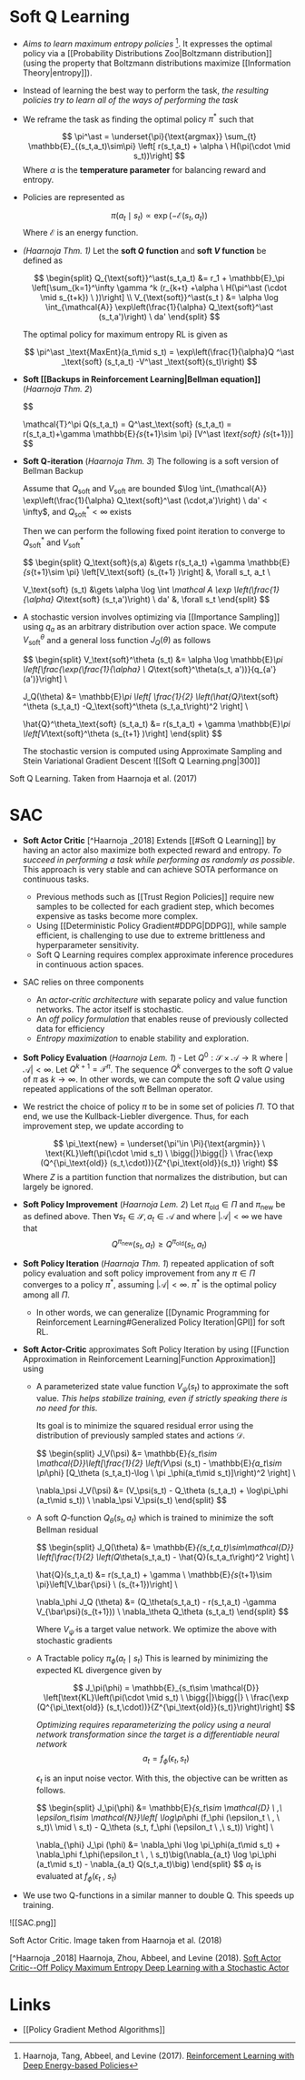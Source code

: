# Soft Q Learning 
* *Aims to learn maximum entropy policies* [^Haarnoja_2017]. It expresses the optimal policy via a [[Probability Distributions Zoo|Boltzmann distribution]] (using the property that Boltzmann distributions maximize [[Information Theory|entropy]]). 
* Instead of learning the best way to perform the task, *the resulting policies try to learn all of the ways of performing the task*
* We reframe the task as finding the optimal policy $\pi^\ast$ such that 
  
  $$
  \pi^\ast = \underset{\pi}{\text{argmax}} \sum_{t} \mathbb{E}_{(s_t,a_t)\sim\pi} \left[ r(s_t,a_t) + \alpha \ H(\pi(\cdot \mid s_t))\right]
  $$
  Where $\alpha$ is the **temperature parameter** for balancing reward and entropy.

* Policies are represented as
  
  $$
  \pi(a_t\mid s_t) \propto \exp(-\mathcal{E} (s_t, a_t))
  $$
  Where $\mathcal{E}$ is an energy function.

* *(Haarnoja Thm. 1)* Let the **soft $Q$ function** and **soft $V$ function** be defined as
  
  $$
  \begin{split}
  Q_{\text{soft}}^\ast(s_t,a_t)  &= r_1 + \mathbb{E}_\pi \left[\sum_{k=1}^\infty \gamma ^k (r_{k+t} +\alpha \ H(\pi^\ast (\cdot \mid s_{t+k}) \ ))\right] \\
  V_{\text{soft}}^\ast(s_t ) &= \alpha \log \int_{\mathcal{A}} \exp\left(\frac{1}{\alpha} Q_\text{soft}^\ast (s_t,a')\right) \ da'
  \end{split}
  $$
  
  The optimal policy for maximum entropy RL is given as 
  
  $$
  \pi^\ast _\text{MaxEnt}(a_t\mid s_t) = \exp\left(\frac{1}{\alpha}Q ^\ast _\text{soft} (s_t,a_t) -V^\ast _\text{soft}(s_t)\right) 
  $$

* **Soft [[Backups in Reinforcement Learning|Bellman equation]]** (*Haarnoja  Thm. 2*) 
  
  $$
  
  \mathcal{T}^\pi Q(s_t,a_t)  = Q^\ast_\text{soft} (s_t,a_t) = r(s_t,a_t)+\gamma \mathbb{E}_{s_{t+1}\sim \pi} [V^\ast _\text{soft} (s_{t+1})]
  $$

* **Soft Q-iteration** (*Haarnoja  Thm. 3*)  The following is a soft version of Bellman Backup 
   
  Assume that $Q_\text{soft}$ and $V_\text{soft}$ are bounded 
  $\log \int_{\mathcal{A}} \exp\left(\frac{1}{\alpha} Q_\text{soft}^\ast (\cdot,a')\right) \ da' < \infty$, and
  $Q_\text{soft}^\ast <\infty$ exists 
  
  Then we can perform the following fixed point iteration to converge to $Q^\ast_\text{soft}$ and $V_\text{soft}^\ast$ 
  
  $$
  \begin{split}
  Q_\text{soft}(s,a) &\gets r(s_t,a_t) +\gamma \mathbb{E}_{s_{t+1}\sim \pi} \left[V_\text{soft} (s_{t+1} )\right] &, \forall s_t, a_t \\
  
  V_\text{soft} (s_t) &\gets \alpha \log \int _\mathcal A \exp \left(\frac{1}{\alpha} Q_\text{soft} (s_t,a')\right) \ da' &, \forall s_t
  \end{split} 
  $$ 
* A stochastic version involves optimizing via [[Importance Sampling]] using $q_a$ as an arbitrary distribution over action space. We compute $V_\text{soft}^\theta$ and a general loss function $J_Q(\theta)$ as follows 
  
  $$
  \begin{split}
  V_\text{soft}^\theta (s_t) &= \alpha \log \mathbb{E}_\pi \left[\frac{\exp(\frac{1}{\alpha} \ Q_\text{soft}^\theta(s_t, a'))}{q_{a'}(a')}\right] \\
  
  J_Q(\theta) &= \mathbb{E}_\pi \left[ \frac{1}{2} \left(\hat{Q}_\text{soft} ^\theta (s_t,a_t) -Q_\text{soft}^\theta (s_t,a_t\right)^2 \right] \\ 
  
  \hat{Q}^\theta_\text{soft} (s_t,a_t) &= r(s_t,a_t) + \gamma \mathbb{E}_\pi \left[V_\text{soft}^\theta (s_{t+1} )\right]
  \end{split}
  $$
  
  The stochastic version is computed using Approximate Sampling and Stein Variational Gradient Descent 
![[Soft Q Learning.png|300]]
<figcaption> Soft Q Learning. Taken from Haarnoja  et al. (2017)</figcaption>

[^Haarnoja_2017]:  Haarnoja, Tang, Abbeel, and Levine (2017). [Reinforcement Learning with Deep Energy-based Policies](https://arxiv.org/pdf/1702.08165.pdf)
# SAC
* **Soft Actor Critic** [^Haarnoja _2018]  Extends [[#Soft Q Learning]] by having an actor also maximize both expected reward and entropy. *To succeed in performing a task while performing as randomly as possible*. This approach is very stable and can achieve SOTA performance on continuous tasks. 
	* Previous methods such as [[Trust Region Policies]] require new samples to be collected for each gradient step, which becomes expensive as tasks become more complex. 
	* Using [[Deterministic Policy Gradient#DDPG|DDPG]], while sample efficient, is challenging to use due to extreme brittleness and hyperparameter sensitivity. 
	* Soft Q Learning requires complex approximate inference procedures in continuous action spaces. 

* SAC relies on three components 
	* An *actor-critic architecture* with separate policy and value function networks. The actor itself is stochastic. 
	* An *off policy formulation* that enables reuse of previously collected data for efficiency 
	* *Entropy maximization* to enable stability and exploration.

*  **Soft Policy Evaluation** (*Haarnoja Lem. 1*) - Let $Q^0:\mathcal{S}\times \mathcal{A} \to \mathbb{R}$ where $|\mathcal{A}|<\infty$. Let $Q^{k+1}=\mathcal{T}^\pi$. The sequence $Q^k$ converges to the soft $Q$ value of $\pi$ as $k\to \infty$. In other words, we can compute the soft $Q$ value using repeated applications of the soft Bellman operator.  
* We restrict the choice of policy $\pi$ to be in some set of policies $\Pi$. TO that end, we use the Kullback-Liebler divergence. Thus, for each improvement step, we update according to 
  
  $$
  \pi_\text{new} = \underset{\pi'\in \Pi}{\text{argmin}} \ \text{KL}\left(\pi(\cdot \mid s_t) \ \bigg{|}\bigg{|} \   \frac{\exp (Q^{\pi_\text{old}} (s_t,\cdot))}{Z^{\pi_\text{old}}(s_t)} \right)
  $$
  Where $Z$ is a partition function that normalizes the distribution, but can largely be ignored. 

* **Soft Policy Improvement** (*Haarnoja  Lem. 2*) Let $\pi_\text{old}\in \Pi$ and $\pi_\text{new}$ be as defined above. Then $\forall s_t \in \mathcal{S}, a_t \in \mathcal{A}$ and where $|\mathcal{A}| <\infty$ we have that 
  $$ 
  Q^{\pi_\text{new}}(s_t,a_t) \ge Q^{\pi_\text{old}}(s_t,a_t)
  $$

 * **Soft Policy Iteration** (*Haarnaja Thm. 1*) repeated application of soft policy evaluation and soft policy improvement from any $\pi \in \Pi$ converges to a policy $\pi^{\ast}$, assuming $|\mathcal{A}|<\infty$. $\pi^\ast$ is the optimal policy among all $\Pi$. 
	 * In other words, we can generalize [[Dynamic Programming for Reinforcement Learning#Generalized Policy Iteration|GPI]] for soft RL. 


* **Soft Actor-Critic** approximates Soft Policy Iteration by using [[Function Approximation in Reinforcement Learning|Function Approximation]] using 
	* A parameterized state value function $V_\psi(s_t)$ to approximate the soft value. *This helps stabilize training, even if strictly speaking there is no need for this.*
	  
	  Its goal is to minimize the squared residual error using the distribution of previously sampled states and actions $\mathcal{D}$.
	  
	  $$
	  \begin{split}
	  J_V(\psi) &= \mathbb{E}_{s_t\sim \mathcal{D}}\left[\frac{1}{2} \left(V_\psi (s_t) - \mathbb{E}_{a_t\sim \pi_\phi} [Q_\theta (s_t,a_t)-\log \ \pi _\phi(a_t\mid s_t)]\right)^2 \right]  \\
	  
	  \nabla_\psi J_V(\psi) &= (V_\psi(s_t) - Q_\theta (s_t,a_t) + \log\pi_\phi (a_t\mid s_t)) \ \nabla_\psi V_\psi(s_t)
	  \end{split}
	  $$
	  
	* A soft $Q$-function $Q_\theta(s_t,a_t)$ which is trained to minimize the soft Bellman residual 
	  
	  $$
	  \begin{split}
	  J_Q(\theta) &= \mathbb{E}_{(s_t,a_t)\sim\mathcal{D}} \left[\frac{1}{2} \left(Q_\theta(s_t,a_t) - \hat{Q}(s_t,a_t\right)^2 \right] \\
	  
	  \hat{Q}(s_t,a_t) &= r(s_t,a_t) + \gamma \ \mathbb{E}_{s_{t+1}\sim \pi}\left[V_\bar{\psi} \ (s_{t+1})\right] \\ 
	  
	  \nabla_\phi J_Q (\theta) &= (Q_\theta(s_t,a_t) - r(s_t,a_t) -\gamma V_{\bar\psi}(s_{t+1})) \ \nabla_\theta Q_\theta (s_t,a_t)
	  \end{split}
	  $$
	  
	  Where $V_{\bar{\psi}}$ is a target value network. We optimize the above with stochastic gradients
	  
	* A Tractable policy $\pi_{\phi}(a_t\mid s_t)$   This is learned by minimizing the expected KL divergence given by 
	  
	  $$
	  J_\pi(\phi) = \mathbb{E}_{s_t\sim \mathcal{D}} \left[\text{KL}\left(\pi(\cdot \mid s_t) \ \bigg{|}\bigg{|} \  \frac{\exp (Q^{\pi_\text{old}} (s_t,\cdot))}{Z^{\pi_\text{old}}(s_t)}\right)\right]
	  $$
	  
	  *Optimizing requires reparameterizing the policy using a neural network transformation since the target is a differentiable neural network*
	  $$
	  a_t = f_\phi (\epsilon_t, s_t)
	  $$
	  
	  $\epsilon_t$ is an input noise vector. With this, the objective can be written as follows.
	  
	  $$
	  \begin{split}
	  J_\pi(\phi) &= \mathbb{E}_{s_t\sim \mathcal{D} \ ,\  \epsilon_t\sim \mathcal{N}}\left[ \log\pi_\phi (f_\phi (\epsilon_t \ , \ s_t)\  \mid \ s_t)  - Q_\theta (s_t, f_\phi (\epsilon_t \ ,\  s_t)) \right] \\ 
	  
	  \nabla_{\phi} J_\pi (\phi) &= \nabla_\phi \log \pi_\phi(a_t\mid s_t) + \nabla_\phi f_\phi(\epsilon_t \ , \ s_t)\big(\nabla_{a_t} \log \pi_\phi (a_t\mid s_t) - \nabla_{a_t} Q(s_t,a_t)\big)
	  \end{split}
	  $$
	  $a_t$ is evaluated at $f_\phi (\epsilon_t \ , \ s_t)$ 

* We use two Q-functions in a similar manner to double Q.  This speeds up training. 
 
![[SAC.png]]
<figcaption> Soft Actor Critic. Image taken from Haarnoja et al. (2018) </figcaption>

[^Haarnoja _2018] Haarnoja, Zhou, Abbeel, and Levine (2018). [Soft Actor Critic--Off Policy Maximum Entropy Deep Learning with a Stochastic Actor](https://arxiv.org/pdf/1801.01290.pdf)
# Links 
* [[Policy Gradient Method Algorithms]]
